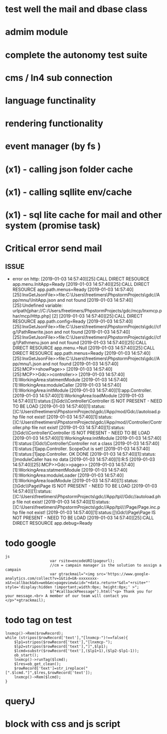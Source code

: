 # test well the mail and dbase class 
# admim module 
# complete the autonomy test suite 
# cms / ln4 sub connection 
# language functinality
# rendering functionality
# event manager (by fs )
# (x1) - calling json folder cache
# (x1) - calling sqllite env/cache
# (x1) - sql lite cache for mail and other system (promise task)
# Critical error send mail 

## ISSUE
*  error on http:
[2019-01-03 14:57:40][25]:CALL DIRECT RESOURCE app.menu.InitApp=Ready
[2019-01-03 14:57:40][25]:CALL DIRECT RESOURCE app.path.menus=Ready
[2019-01-03 14:57:40][25]:lnxGetJsonFile>>file:C:\\Users\\freetimers\\PhpstormProjects\\gdc//App/mnu/\\InitApp.json and not found
[2019-01-03 14:57:40][25]:Undefined variable: urlpath[phar://C:/Users/freetimers/PhpstormProjects/gdc/mcp/lnxmcp.phar/mcp/Http.php] [2]
[2019-01-03 14:57:40][25]:CALL DIRECT RESOURCE app.path.config=Ready
[2019-01-03 14:57:40][25]:lnxGetJsonFile>>file:C:\\Users\\freetimers\\PhpstormProjects\\gdc//cfg/\\PathRewrite.json and not found
[2019-01-03 14:57:40][25]:lnxGetJsonFile>>file:C:\\Users\\freetimers\\PhpstormProjects\\gdc//cfg/\\Pathmenu.json and not found
[2019-01-03 14:57:40][25]:CALL DIRECT RESOURCE app.menu.=Null
[2019-01-03 14:57:40][25]:CALL DIRECT RESOURCE app.path.menus=Ready
[2019-01-03 14:57:40][25]:lnxGetJsonFile>>file:C:\\Users\\freetimers\\PhpstormProjects\\gdc//App/mnu/\\.json and not found
[2019-01-03 14:57:40][25]:MCP>>showPage>>
[2019-01-03 14:57:40][25]:MCP>>Gdc>>controller>>
[2019-01-03 14:57:40][1]:WorkingArea:statmentModule
[2019-01-03 14:57:40][1]:WorkingArea:moduleCaller
[2019-01-03 14:57:40][1]:WorkingArea:initModule
[2019-01-03 14:57:40][1]:app.Controller.
[2019-01-03 14:57:40][1]:WorkingArea:loadModule
[2019-01-03 14:57:40][1]:status:[]\\Gdc\\\\Controller\\Controller IS NOT PRESENT - NEED TO BE LOAD
[2019-01-03 14:57:40][1]:status:[]C:\\Users\\freetimers\\PhpstormProjects\\gdc//App/mod/Gdc//autoload.php file not exist!
[2019-01-03 14:57:40][1]:status:[]C:\\Users\\freetimers\\PhpstormProjects\\gdc//App/mod//Controller/Controller.php file not exist!
[2019-01-03 14:57:40][1]:status:[]\\Gdc\\\\Controller\\Controller IS NOT PRESENT - NEED TO BE LOAD
[2019-01-03 14:57:40][1]:WorkingArea:initModule
[2019-01-03 14:57:40][1]:status:[]Gdc\\\\Controller\\Controller not a class
[2019-01-03 14:57:40][1]:status:[1]app.Controller. ScopeOut is set!
[2019-01-03 14:57:40][1]:status:[1]app.Controller. OK DONE
[2019-01-03 14:57:40][1]:status:[]moduleCaller has no data
[2019-01-03 14:57:40][1]:R:5
[2019-01-03 14:57:40][25]:MCP>>Gdc>>page>>
[2019-01-03 14:57:40][1]:WorkingArea:statmentModule
[2019-01-03 14:57:40][1]:WorkingArea:moduleLoader
[2019-01-03 14:57:40][1]:WorkingArea:loadModule
[2019-01-03 14:57:40][1]:status:[]\\Gdc\\\\Page\\Page IS NOT PRESENT - NEED TO BE LOAD
[2019-01-03 14:57:40][1]:status:[]C:\\Users\\freetimers\\PhpstormProjects\\gdc//App/tpl//Gdc//autoload.php file not exist!
[2019-01-03 14:57:40][1]:status:[]C:\\Users\\freetimers\\PhpstormProjects\\gdc//App/tpl///Page/Page.inc.php file not exist!
[2019-01-03 14:57:40][1]:status:[]\\Gdc\\\\Page\\Page IS NOT PRESENT - NEED TO BE LOAD
[2019-01-03 14:57:40][25]:CALL DIRECT RESOURCE app.debug=Ready

# todo google 
    js 
                        var rsite=encodeURI(pageurl);
                        //cm = campain manager is the solution to assign a campain 
                        var gtrackmail="<img src='https://www.google-analytics.com/collect?v=1&tid=UA-xxxxxxxx-x&t=callback&ds=web&ec=pageview&cid="+data.return+"&dl="+rsite+"' style='display:hidden !important;width:0px; height:0px;' >";
                        $("#callbackPmessage").html("<p> Thank you for your message.<br> A member of our team will contact you </p>"+gtrackmail);
# todo tag on test 

	lnxmcp()->Rem($rowRecord);
	while (stripos($rowRecord['text'],"[lnxmcp-")!==false){
		$lp1=stripos($rowRecord['text'],"[lnxmcp-");
		$lp2=stripos($rowRecord['text'],"]",$lp1);
		$lcmd=substr($rowRecord['text'],($lp1+1),($lp2-$lp1-1));
		ob_start();
		lnxmcp()->runTag($lcmd);
		$lres=ob_get_clean();
		$rowRecord['text']=str_ireplace("[".$lcmd."]",$lres,$rowRecord['text']);
		lnxmcp()->Rem($lcmd);
	}

# queryJ
# block with css and js script 